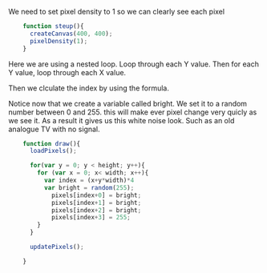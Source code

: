 We need to set pixel density to 1 so we can clearly see each pixel

```js
    function steup(){
      createCanvas(400, 400);
      pixelDensity(1);
    }
```

Here we are using a nested loop. Loop through each Y value. Then for each Y value, loop through each X value.

Then we clculate the index by using the formula. 

Notice now that we create a variable called bright. We set it to a random number between 0 and 255. this will make ever pixel change very quicly as we see it. As a result it gives us this white noise look. Such as an old analogue TV with no signal.

```js
    function draw(){
      loadPixels();

      for(var y = 0; y < height; y++){
        for (var x = 0; x< width; x++){
          var index = (x+y*width)*4
          var bright = random(255);
            pixels[index+0] = bright;
            pixels[index+1] = bright;
            pixels[index+2] = bright;
            pixels[index+3] = 255;
        }
      }

      updatePixels();

    }
```